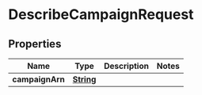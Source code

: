 

# DescribeCampaignRequest


## Properties

| Name | Type | Description | Notes |
|------------ | ------------- | ------------- | -------------|
|**campaignArn** | [**String**](String.md) |  |  |



